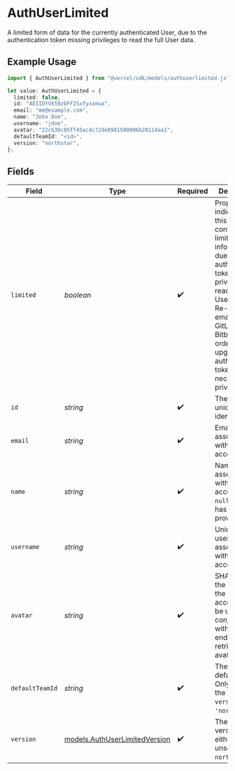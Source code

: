 # AuthUserLimited

A limited form of data for the currently authenticated User, due to the authentication token missing privileges to read the full User data.

## Example Usage

```typescript
import { AuthUserLimited } from "@vercel/sdk/models/authuserlimited.js";

let value: AuthUserLimited = {
  limited: false,
  id: "AEIIDYVk59zbFF2Sxfyxxmua",
  email: "me@example.com",
  name: "John Doe",
  username: "jdoe",
  avatar: "22cb30c85ff45ac4c72de8981500006b28114aa1",
  defaultTeamId: "<id>",
  version: "northstar",
};
```

## Fields

| Field                                                                                                                                                                                                                                                                                  | Type                                                                                                                                                                                                                                                                                   | Required                                                                                                                                                                                                                                                                               | Description                                                                                                                                                                                                                                                                            | Example                                                                                                                                                                                                                                                                                |
| -------------------------------------------------------------------------------------------------------------------------------------------------------------------------------------------------------------------------------------------------------------------------------------- | -------------------------------------------------------------------------------------------------------------------------------------------------------------------------------------------------------------------------------------------------------------------------------------- | -------------------------------------------------------------------------------------------------------------------------------------------------------------------------------------------------------------------------------------------------------------------------------------- | -------------------------------------------------------------------------------------------------------------------------------------------------------------------------------------------------------------------------------------------------------------------------------------- | -------------------------------------------------------------------------------------------------------------------------------------------------------------------------------------------------------------------------------------------------------------------------------------- |
| `limited`                                                                                                                                                                                                                                                                              | *boolean*                                                                                                                                                                                                                                                                              | :heavy_check_mark:                                                                                                                                                                                                                                                                     | Property indicating that this User data contains only limited information, due to the authentication token missing privileges to read the full User data. Re-login with email, GitHub, GitLab or Bitbucket in order to upgrade the authentication token with the necessary privileges. |                                                                                                                                                                                                                                                                                        |
| `id`                                                                                                                                                                                                                                                                                   | *string*                                                                                                                                                                                                                                                                               | :heavy_check_mark:                                                                                                                                                                                                                                                                     | The User's unique identifier.                                                                                                                                                                                                                                                          | AEIIDYVk59zbFF2Sxfyxxmua                                                                                                                                                                                                                                                               |
| `email`                                                                                                                                                                                                                                                                                | *string*                                                                                                                                                                                                                                                                               | :heavy_check_mark:                                                                                                                                                                                                                                                                     | Email address associated with the User account.                                                                                                                                                                                                                                        | me@example.com                                                                                                                                                                                                                                                                         |
| `name`                                                                                                                                                                                                                                                                                 | *string*                                                                                                                                                                                                                                                                               | :heavy_check_mark:                                                                                                                                                                                                                                                                     | Name associated with the User account, or `null` if none has been provided.                                                                                                                                                                                                            | John Doe                                                                                                                                                                                                                                                                               |
| `username`                                                                                                                                                                                                                                                                             | *string*                                                                                                                                                                                                                                                                               | :heavy_check_mark:                                                                                                                                                                                                                                                                     | Unique username associated with the User account.                                                                                                                                                                                                                                      | jdoe                                                                                                                                                                                                                                                                                   |
| `avatar`                                                                                                                                                                                                                                                                               | *string*                                                                                                                                                                                                                                                                               | :heavy_check_mark:                                                                                                                                                                                                                                                                     | SHA1 hash of the avatar for the User account. Can be used in conjuction with the ... endpoint to retrieve the avatar image.                                                                                                                                                            | 22cb30c85ff45ac4c72de8981500006b28114aa1                                                                                                                                                                                                                                               |
| `defaultTeamId`                                                                                                                                                                                                                                                                        | *string*                                                                                                                                                                                                                                                                               | :heavy_check_mark:                                                                                                                                                                                                                                                                     | The user's default team. Only applies if the user's `version` is `'northstar'`.                                                                                                                                                                                                        |                                                                                                                                                                                                                                                                                        |
| `version`                                                                                                                                                                                                                                                                              | [models.AuthUserLimitedVersion](../models/authuserlimitedversion.md)                                                                                                                                                                                                                   | :heavy_check_mark:                                                                                                                                                                                                                                                                     | The user's version. Will either be unset or `northstar`.                                                                                                                                                                                                                               |                                                                                                                                                                                                                                                                                        |